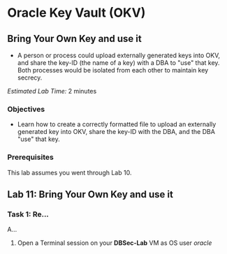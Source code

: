 # Oracle Key Vault (OKV)

## Bring Your Own Key and use it
- A person or process could upload externally generated keys into OKV, and share the key-ID (the name of a key) with a DBA to "use" that key. Both processes would be isolated from each other to maintain key secrecy.

*Estimated Lab Time:* 2 minutes

### Objectives
- Learn how to create a correctly formatted file to upload an externally generated key into OKV, share the key-ID with the DBA, and the DBA "use" that key.

### Prerequisites
This lab assumes you went through Lab 10. 

## Lab 11: Bring Your Own Key and use it
### Task 1: Re...

A...

1. Open a Terminal session on your **DBSec-Lab** VM as OS user *oracle*